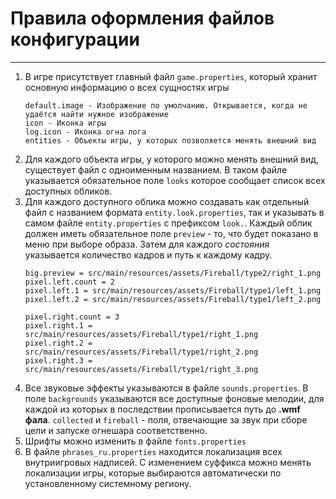 # Правила оформления файлов конфигурации
***
1. В игре присутствует главный файл `game.properties`, который
    хранит основную информацию о всех сущностях игры  
    ```
   default.image - Изображение по умолчанию. Открывается, когда не удаётся найти нужное изображение  
   icon - Иконка игры
   log.icon - Иконка огна лога
   entities - Объекты игры, у которых позволяется менять внешний вид
   ```
2. Для каждого объекта игры, у которого можно менять внешний вид, существует файл с одноименным названием. 
    В таком файле указывается обязательное поле `looks` которое сообщает список всех доступных обликов.
3. Для каждого доступного облика можно создавать как отдельный файл с названием формата `entity.look.properties`, 
    так и указывать в самом файле `entity.properties` с префиксом `look.`. Каждый облик должен иметь обязательное
     поле `preview` - то, что будет показано в меню при выборе образа. Затем для каждого _состояния_ указывается 
   количество кадров и путь к каждому кадру.  
    ```
   big.preview = src/main/resources/assets/Fireball/type2/right_1.png
    pixel.left.count = 2
    pixel.left.1 = src/main/resources/assets/Fireball/type1/left_1.png
    pixel.left.2 = src/main/resources/assets/Fireball/type1/left_2.png

    pixel.right.count = 3
    pixel.right.1 = src/main/resources/assets/Fireball/type1/right_1.png
    pixel.right.2 = src/main/resources/assets/Fireball/type1/right_2.png
    pixel.right.3 = src/main/resources/assets/Fireball/type1/right_3.png
   ```
4. Все звуковые эффекты указываются в файле `sounds.properties`. В поле `backgrounds` указываются все доступные 
    фоновые мелодии, для каждой из которых в последствии прописывается путь до **.wmf фала**. 
    `collected` и `fireball` - поля, отвечающие за звук при сборе цели и запуске огнешара соответственно.
5. Шрифты можно изменить в файле `fonts.properties`
6. В файле `phrases_ru.properties` находится локализация всех внутриигровых надписей. С изменением суффикса можно менять
   локализации игры, которые выбираются автоматически по установленному системному региону.